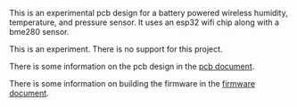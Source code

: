 This is an experimental pcb design for a battery powered wireless
humidity, temperature, and pressure sensor. It uses an esp32 wifi chip
along with a bme280 sensor.

This is an experiment. There is no support for this project.

There is some information on the pcb design in the
[pcb document](docs/PCB.md).

There is some information on building the firmware in the
[firmware document](docs/Firmware.md).
